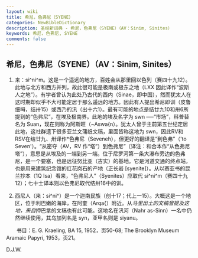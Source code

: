 ```yaml
---
layout: wiki
title: 希尼，色弗尼（SYENE）
categories: NewBibleDictionary
description: 圣经新词典 - 希尼，色弗尼（SYENE）（AV：Sinim, Sinites）
keywords: 希尼，色弗尼, SYENE
comments: false
---
```


## 希尼，色弗尼（SYENE）（AV：Sinim, Sinites）

1. 来：si^ni^m。这是一个遥远的地方，百姓会从那里回以色列（赛四十九12）。此地与北方和西方并列，故此很可能是极南或极东之地（LXX 因此译作“波斯人之地”）。有学者曾认为此处乃古代的西内（Sinae，即中国），然而犹太人在这时期却似乎不大可能定居于那么遥远的地方。因此有人提出希尼即训（皮鲁细呣，结卅15）或西乃的汛（出十六1）。最有可能的地点是结廿九10和卅6所提到的“色弗尼”，在埃及极南界。此地的埃及名字为 swn ──“市场”，科普替名为 Suan，现在则称为阿斯旺（~Aswa{n）。犹太人曾于主前第五世纪定居此地，这社群遗下很多亚兰文蒲纸文稿，里面皆称这地为 swn，因此RV和RSV在结廿九、卅译作*色弗尼（Seveneh），但更好的翻译是“到色弗”（'to Seven'）。“从密夺（AV，RV 作“塔”）到色弗尼”〔译注：和合本作“从色弗尼塔”），意思是从埃及的一端到另一端。位于尼罗河第一条大瀑布旁边的色弗尼，是一个要塞，也是远征努比亚（古实）的基地。它是河道交通的终点站，也是用来建筑纪念馆的红花岗石的产地（正长岩 [syenite]）。从以赛亚书的昆兰抄本（1Q Isa）看来，“色弗尼人”（Syenites）应取代 si^ni^m（赛四十九12）；七十士译本则以色弗尼取代结卅16中的训。

2. 西尼人（来：si^ni^）是一个迦南民族（创十17；代上一15）。大概这是一个地区，位于利巴嫩的海岸，在阿奎（Arqa{）附近。从*马里出土的文稿曾提及这地，来自*押巴拿的文稿也有此可能。这地名在汛河（Nahr as-Sinn）一名中仍然继续使用，其乌加列名是 syn，亚甲名则是 siyanu。

　　书目：E. G. Kraeling, BA 15, 1952，页50-68; The Brooklyn Museum Aramaic Papyri, 1953，页21。

D.J.W.








